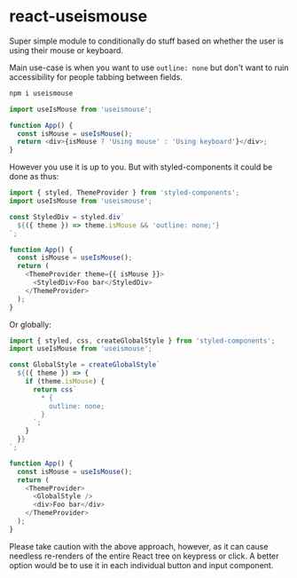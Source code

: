react-useismouse
=============

Super simple module to conditionally do stuff based on whether the user is using their mouse or keyboard.

Main use-case is when you want to use `outline: none` but don't want to ruin accessibility for people tabbing between fields.

```bash
npm i useismouse
```

```javascript
import useIsMouse from 'useismouse';

function App() {
  const isMouse = useIsMouse();
  return <div>{isMouse ? 'Using mouse' : 'Using keyboard'}</div>;
}
```

However you use it is up to you. But with styled-components it could be done as thus:

```javascript
import { styled, ThemeProvider } from 'styled-components';
import useIsMouse from 'useismouse';

const StyledDiv = styled.div`
  ${({ theme }) => theme.isMouse && 'outline: none;'}
`;

function App() {
  const isMouse = useIsMouse();
  return (
    <ThemeProvider theme={{ isMouse }}>
      <StyledDiv>Foo bar</StyledDiv>
    </ThemeProvider>
  );
}
```

Or globally:

```javascript
import { styled, css, createGlobalStyle } from 'styled-components';
import useIsMouse from 'useismouse';

const GlobalStyle = createGlobalStyle`
  ${({ theme }) => {
    if (theme.isMouse) {
      return css`
        * {
          outline: none;
        }
      `;
    }
  }}
`;

function App() {
  const isMouse = useIsMouse();
  return (
    <ThemeProvider>
      <GlobalStyle />
      <div>Foo bar</div>
    </ThemeProvider>
  );
}
```

Please take caution with the above approach, however, as it can cause needless re-renders of the entire React tree on keypress or click. A better option would be to use it in each individual button and input component.
